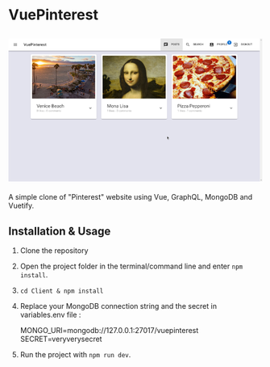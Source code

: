 # VuePinterest

<h2 align="center">
  <img src="https://github.com/armanabkar/VuePinterest/blob/main/screenshots/HomePage.png" alt="VuePinterest" width="600px" />
  <br>
</h2>


A simple clone of "Pinterest" website using Vue, GraphQL, MongoDB and Vuetify.

## Installation & Usage
1. Clone the repository
2. Open the project folder in the terminal/command line and enter `npm install`.
3. `cd Client & npm install`
4. Replace your MongoDB connection string and the secret in variables.env file : 

    MONGO_URI=mongodb://127.0.0.1:27017/vuepinterest
    SECRET=veryverysecret
5. Run the project with `npm run dev`.
